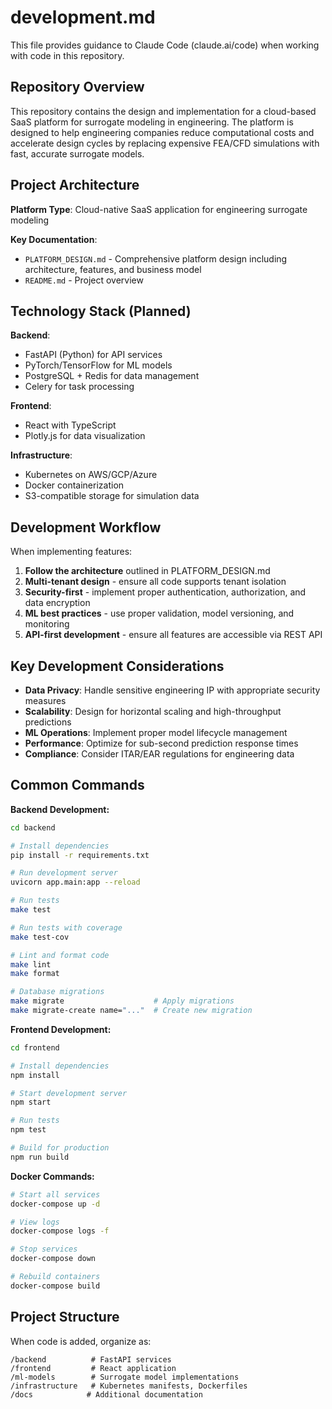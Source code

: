 # development.md

This file provides guidance to Claude Code (claude.ai/code) when working with code in this repository.

## Repository Overview

This repository contains the design and implementation for a cloud-based SaaS platform for surrogate modeling in engineering. The platform is designed to help engineering companies reduce computational costs and accelerate design cycles by replacing expensive FEA/CFD simulations with fast, accurate surrogate models.

## Project Architecture

**Platform Type**: Cloud-native SaaS application for engineering surrogate modeling

**Key Documentation**:
- `PLATFORM_DESIGN.md` - Comprehensive platform design including architecture, features, and business model
- `README.md` - Project overview

## Technology Stack (Planned)

**Backend**:
- FastAPI (Python) for API services
- PyTorch/TensorFlow for ML models
- PostgreSQL + Redis for data management
- Celery for task processing

**Frontend**:
- React with TypeScript
- Plotly.js for data visualization

**Infrastructure**:
- Kubernetes on AWS/GCP/Azure
- Docker containerization
- S3-compatible storage for simulation data

## Development Workflow

When implementing features:

1. **Follow the architecture** outlined in PLATFORM_DESIGN.md
2. **Multi-tenant design** - ensure all code supports tenant isolation
3. **Security-first** - implement proper authentication, authorization, and data encryption
4. **ML best practices** - use proper validation, model versioning, and monitoring
5. **API-first development** - ensure all features are accessible via REST API

## Key Development Considerations

- **Data Privacy**: Handle sensitive engineering IP with appropriate security measures
- **Scalability**: Design for horizontal scaling and high-throughput predictions
- **ML Operations**: Implement proper model lifecycle management
- **Performance**: Optimize for sub-second prediction response times
- **Compliance**: Consider ITAR/EAR regulations for engineering data

## Common Commands

**Backend Development:**
```bash
cd backend

# Install dependencies
pip install -r requirements.txt

# Run development server
uvicorn app.main:app --reload

# Run tests
make test

# Run tests with coverage
make test-cov

# Lint and format code
make lint
make format

# Database migrations
make migrate                    # Apply migrations
make migrate-create name="..."  # Create new migration
```

**Frontend Development:**
```bash
cd frontend

# Install dependencies
npm install

# Start development server
npm start

# Run tests
npm test

# Build for production
npm run build
```

**Docker Commands:**
```bash
# Start all services
docker-compose up -d

# View logs
docker-compose logs -f

# Stop services
docker-compose down

# Rebuild containers
docker-compose build
```

## Project Structure

When code is added, organize as:
```
/backend          # FastAPI services
/frontend         # React application
/ml-models        # Surrogate model implementations
/infrastructure   # Kubernetes manifests, Dockerfiles
/docs            # Additional documentation
```
